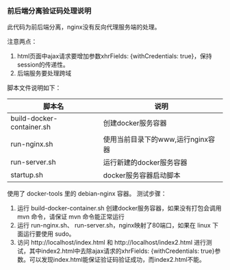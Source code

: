### 前后端分离验证码处理说明

此代码为前后端分离，nginx没有反向代理服务端的处理。

注意两点：

1. html页面中ajax请求要增加参数xhrFields: {withCredentials: true}，保持session的传递性。
2. 后端服务要处理跨域

脚本文件说明如下：

|脚本名|说明|
|----|----|
|build-docker-container.sh|创建docker服务容器|
|run-nginx.sh|使用当前目录下的www,运行nginx容器|
|run-server.sh|运行新建的docker服务容器|
|startup.sh|docker服务容器启动脚本|

使用了 docker-tools 里的 debian-nginx 容器。
测试步骤：
1. 运行 build-docker-container.sh 创建docker服务容器，如果没有打包会调用 mvn 命令，请保证 mvn 命令能正常运行
2. 运行 run-nginx.sh、 run-server.sh，nginx映射了80端口，如果在 linux 下面运行要使用 sudo。
3. 访问 http://localhost/index.html 和 http://localhost/index2.html 进行测试，其中index2.html中去除ajax请求的xhrFields: {withCredentials: true}参数。可以发现index.html能保证验证码验证成功，而index2.html不能。